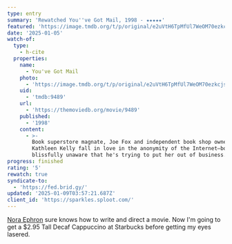 ```yaml
---
type: entry
summary: 'Rewatched You''ve Got Mail, 1998 - ★★★★★'
featured: 'https://image.tmdb.org/t/p/original/e2uVtH6TpMfUl7WeOM70ezkcjsU.jpg'
date: '2025-01-05'
watch-of:
  type:
    - h-cite
  properties:
    name:
      - You've Got Mail
    photo:
      - 'https://image.tmdb.org/t/p/original/e2uVtH6TpMfUl7WeOM70ezkcjsU.jpg'
    uid:
      - 'tmdb:9489'
    url:
      - 'https://themoviedb.org/movie/9489'
    published:
      - '1998'
    content:
      - >-
        Book superstore magnate, Joe Fox and independent book shop owner,
        Kathleen Kelly fall in love in the anonymity of the Internet—both
        blissfully unaware that he's trying to put her out of business.
progress: finished
rating: '5'
rewatch: true
syndicate-to:
  - 'https://fed.brid.gy/'
updated: '2025-01-09T03:57:21.687Z'
client_id: 'https://sparkles.sploot.com/'
---
```

[Nora Ephron](https://www.imdb.com/name/nm0001188/) sure knows how to write and direct a movie. Now I'm going to get a $2.95 Tall Decaf Cappuccino at Starbucks before getting my eyes lasered.
